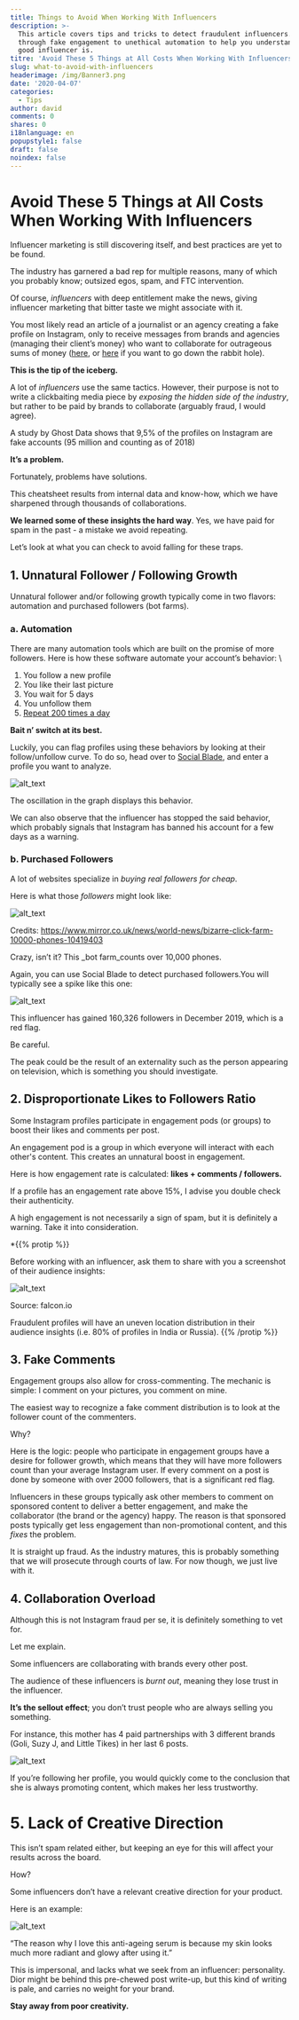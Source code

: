 ```yaml
---
title: Things to Avoid When Working With Influencers
description: >-
  This article covers tips and tricks to detect fraudulent influencers. We go
  through fake engagement to unethical automation to help you understand what a
  good influencer is.
titre: 'Avoid These 5 Things at All Costs When Working With Influencers [Cheatsheet]'
slug: what-to-avoid-with-influencers
headerimage: /img/Banner3.png
date: '2020-04-07'
categories:
  - Tips
author: david
comments: 0
shares: 0
i18nlanguage: en
popupstyle1: false
draft: false
noindex: false
---
```

# Avoid These 5 Things at All Costs When Working With Influencers

Influencer marketing is still discovering itself, and best practices are yet to be found. 

The industry has garnered a bad rep for multiple reasons, many of which you probably know; outsized egos, spam, and FTC intervention.

Of course, *influencers* with deep entitlement make the news, giving influencer marketing that bitter taste we might associate with it.

You most likely read an article of a journalist or an agency creating a fake profile on Instagram, only to receive messages from brands and agencies (managing their client’s money) who want to collaborate for outrageous sums of money ([here](https://nymag.com/intelligencer/2017/08/fake-instagram-account-earns-sponsored-influencer-money.html), or [here](https://www.boredpanda.com/fake-instagram-influencer-followers-bots-mediakix/?utm_source=google&utm_medium=organic&utm_campaign=organic) if you want to go down the rabbit hole).

**This is the tip of the iceberg.** 

A lot of *influencers* use the same tactics. However, their purpose is not to write a clickbaiting media piece by *exposing the hidden side of the industry*, but rather to be paid by brands to collaborate (arguably fraud, I would agree).

A study by Ghost Data shows that 9,5% of the profiles on Instagram are fake accounts (95 million and counting as of 2018)

**It’s a problem.**

Fortunately, problems have solutions.

This cheatsheet results from internal data and know-how, which we have sharpened through thousands of collaborations. 

**We learned some of these insights the hard way**. Yes, we have paid for spam in the past - a mistake we avoid repeating.

Let’s look at what you can check to avoid falling for these traps.

## 1. Unnatural Follower / Following Growth

Unnatural follower and/or following growth typically come in two flavors: automation and purchased followers (bot farms).

### a. Automation

There are many automation tools which are built on the promise of more followers. Here is how these software automate your account’s behavior: \

1. You follow a new profile
2. You like their last picture
3. You wait for 5 days
4. You unfollow them
5. <span style="text-decoration:underline;"><span style="text-decoration:underline;">Repeat 200 times a day</span>

**Bait n’ switch at its best.**

Luckily, you can flag profiles using these behaviors by looking at their follow/unfollow curve. To do so, head over to [Social Blade](https://socialblade.com/), and enter a profile you want to analyze.

![alt_text](/img/following-gained-weekly-curve.png "image_tooltip")

The oscillation in the graph displays this behavior.

We can also observe that the influencer has stopped the said behavior, which probably signals that Instagram has banned his account for a few days as a warning.

### b. Purchased Followers

A lot of websites specialize in *buying real followers for cheap*.

Here is what those *followers* might look like:

![alt_text](/img/inside-chinas-click-farm-which-boasts-over-10000-phones-designed-to-boost-facebook-likes-1-.jpg "image_tooltip")

Credits: <https://www.mirror.co.uk/news/world-news/bizarre-click-farm-10000-phones-10419403>

Crazy, isn’t it? This _bot farm_counts over 10,000 phones.

Again, you can use Social Blade to detect purchased followers.You will typically see a spike like this one:

![alt_text](/img/curve.png "image_tooltip")

This influencer has gained 160,326 followers in December 2019, which is a red flag.

Be careful.

The peak could be the result of an externality such as the person appearing on television, which is something you should investigate. 

## 2. Disproportionate Likes to Followers Ratio

Some Instagram profiles participate in engagement pods (or groups) to boost their likes and comments per post. 

An engagement pod is a group in which everyone will interact with each other's content. This creates an unnatural boost in engagement. 

Here is how engagement rate is calculated: **likes + comments / followers.**

If a profile has an engagement rate above 15%, I advise you double check their authenticity.

A high engagement is not necessarily a sign of spam, but it is definitely a warning. Take it into consideration.

\*{{% protip %}}

Before working with an influencer, ask them to share with you a screenshot of their audience insights:

![alt_text](/img/instagram-insights-followers-900x506.png "image_tooltip")

Source: falcon.io

Fraudulent profiles will have an uneven location distribution in their audience insights (i.e. 80% of profiles in India or Russia). {{% /protip %}}

## 3. Fake Comments

Engagement groups also allow for cross-commenting. The mechanic is simple: I comment on your pictures, you comment on mine.

The easiest way to recognize a fake comment distribution is to look at the follower count of the commenters.

Why?

Here is the logic: people who participate in engagement groups have a desire for follower growth, which means that they will have more followers count than your average Instagram user. If every comment on a post is done by someone with over 2000 followers, that is a significant red flag.

Influencers in these groups typically ask other members to comment on sponsored content to deliver a better engagement, and make the collaborator (the brand or the agency) happy. The reason is that sponsored posts typically get less engagement than non-promotional content, and this *fixes* the problem. 

It is straight up fraud. As the industry matures, this is probably something that we will prosecute through courts of law. For now though, we just live with it.

## 4. Collaboration Overload

Although this is not Instagram fraud per se, it is definitely something to vet for.

Let me explain.

Some influencers are collaborating with brands every other post. 

The audience of these influencers is *burnt out*, meaning they lose trust in the influencer. 

**It’s the sellout effect**; you don’t trust people who are always selling you something.

For instance, this mother has 4 paid partnerships with 3 different brands (Goli, Suzy J, and Little Tikes) in her last 6 posts.

![alt_text](/img/mother-over-load.png "image_tooltip")

If you’re following her profile, you would quickly come to the conclusion that she is always promoting content, which makes her less trustworthy.

# 5. Lack of Creative Direction

This isn’t spam related either, but keeping an eye for this will affect your results across the board.

How?

Some influencers don’t have a relevant creative direction for your product.

Here is an example:  

![alt_text](/img/screenshot_032820_124507_pm.jpg "image_tooltip")

“The reason why I love this anti-ageing serum is because my skin looks much more radiant and glowy after using it.”

This is impersonal, and lacks what we seek from an influencer: personality. Dior might be behind this pre-chewed post write-up, but this kind of writing is pale, and carries no weight for your brand.

**Stay away from poor creativity.**

<!-- Docs to Markdown version 1.0β21 -->